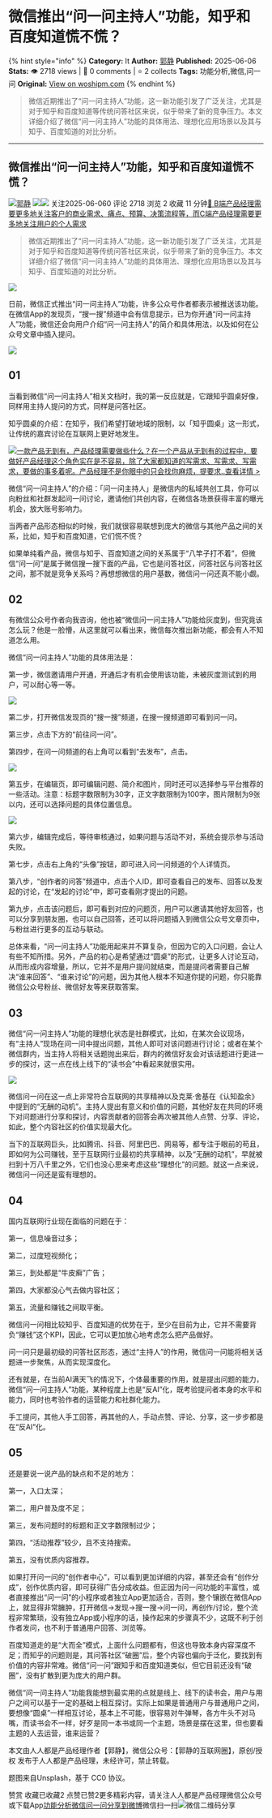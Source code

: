 # 微信推出“问一问主持人”功能，知乎和百度知道慌不慌？
{% hint style="info" %}
**Category:** It
**Author:** [郭静](https://www.woshipm.com/u/138560)
**Published:** 2025-06-06  
**Stats:** 👁️ 2718 views | 💬 0 comments | ⭐ 2 collects
**Tags:** 功能分析,微信,问一问
**Original:** [View on woshipm.com](https://www.woshipm.com/it/6226537.html)
{% endhint %}
> 微信近期推出了“问一问主持人”功能，这一新功能引发了广泛关注，尤其是对于知乎和百度知道等传统问答社区来说，似乎带来了新的竞争压力。本文详细介绍了微信“问一问主持人”功能的具体用法、理想化应用场景以及其与知乎、百度知道的对比分析。

---

## 微信推出“问一问主持人”功能，知乎和百度知道慌不慌？

[![](https://image.woshipm.com/wp-files/2016/12/37DFMO9nhXlutcl3ItzS.jpg!/both/72x72)](https://www.woshipm.com/u/138560)[郭静](https://www.woshipm.com/u/138560) ![](https://static.woshipm.com/tag/1121_1@2x.png)![](https://static.woshipm.com/tag/2105_1@2x.png) 关注2025-06-060 评论 2718 浏览 2 收藏 11 分钟[🔗 B端产品经理需要更多地关注客户的商业需求、痛点、预算、决策流程等，而C端产品经理需要更多地关注用户的个人需求](https://ke.qidianla.com/courses/bcpm)

> 微信近期推出了“问一问主持人”功能，这一新功能引发了广泛关注，尤其是对于知乎和百度知道等传统问答社区来说，似乎带来了新的竞争压力。本文详细介绍了微信“问一问主持人”功能的具体用法、理想化应用场景以及其与知乎、百度知道的对比分析。

![](https://image.woshipm.com/2025/01/24/fe569618-da21-11ef-987a-00163e09d72f.png)

日前，微信正式推出“问一问主持人”功能，许多公众号作者都表示被推送该功能。在微信App的发现页，“搜一搜”频道中会有信息提示，已为你开通“问一问主持人”功能，微信还会向用户介绍“问一问主持人”的简介和具体用法，以及如何在公众号文章中插入提问。

![](https://image.woshipm.com/2025/06/06/d0e8e03e-42ac-11f0-8cb0-00163e09d72f.jpg)

## 01

当看到微信“问一问主持人”相关文档时，我的第一反应就是，它跟知乎圆桌好像，同样用主持人提问的方式，同样是问答社区。

知乎圆桌的介绍：在知乎，我们希望打破地域的限制，以「知乎圆桌」这一形式，让传统的嘉宾讨论在互联网上更好地发生。

[![](https://image.woshipm.com/2023/08/02/58dc678c-30e3-11ee-88e7-00163e0b5ff3.png)一款产品无到有，产品经理需要做些什么？在一个产品从无到有的过程中，要做好产品经理这个角色实在是不容易，除了大家都知道的写需求、写需求、写需求，要做的事多着呢。产品经理不是你眼中的只会找你麻烦，提要求..查看详情 >](https://ke.qidianla.com/courses/bcpm)

微信“问一问主持人”的介绍：「问一问主持人」是微信内的私域共创工具，你可以向粉丝和社群发起问一问讨论，邀请他们共创内容，在微信各场景获得丰富的曝光机会，放大账号影响力。

当两者产品形态相似的时候，我们就很容易联想到庞大的微信与其他产品之间的关系，比如，知乎和百度知道，它们慌不慌？

如果单纯看产品，微信与知乎、百度知道之间的关系属于“八竿子打不着”，但微信“问一问”是属于微信搜一搜下面的产品，它也是问答社区，问答社区与问答社区之间，那不就是竞争关系吗？再想想微信的用户基数，微信问一问还真不能小觑。

## 02

有微信公众号作者向我咨询，他也被“微信问一问主持人”功能给灰度到，但究竟该怎么玩？他是一脸懵，从这里就可以看出来，微信每次推出新功能，都会有人不知道怎么用。

微信“问一问主持人”功能的具体用法是：

第一步，微信邀请用户开通，开通后才有机会使用该功能，未被灰度测试到的用户，可以耐心等一等。

![](https://image.woshipm.com/2025/06/06/d285ae86-42ac-11f0-8cb0-00163e09d72f.jpg)

第二步，打开微信发现页的“搜一搜”频道，在搜一搜频道即可看到问一问。

第三步，点击下方的“前往问一问”。

第四步，在问一问频道的右上角可以看到“去发布”，点击。

![](https://image.woshipm.com/2025/06/06/d33b6802-42ac-11f0-8cb0-00163e09d72f.jpg)

第五步，在编辑页，即可编辑问题、简介和图片，同时还可以选择参与平台推荐的一些活动。注意：标题字数限制为30字，正文字数限制为100字，图片限制为9张以内，还可以选择问题的具体位置信息。

![](https://image.woshipm.com/2025/06/06/d3f08b60-42ac-11f0-8cb0-00163e09d72f.jpg)

第六步，编辑完成后，等待审核通过，如果问题与活动不对，系统会提示参与活动失败。

第七步，点击右上角的“头像”按钮，即可进入问一问频道的个人详情页。

第八步，“创作者的问答”频道中，点击个人ID，即可查看自己的发布、回答以及发起的讨论，在“发起的讨论”中，即可查看刚才提出的问题。

第九步，点击该问题后，即可看到对应的问题页，用户可以邀请其他好友回答，也可以分享到朋友圈，也可以自己回答，还可以将问题插入到微信公众号文章页中，与粉丝进行更多的互动与联动。

总体来看，“问一问主持人”功能用起来并不算复杂，但因为它的入口问题，会让人有些不知所措。另外，产品的初心是希望通过“圆桌”的形式，让更多人讨论互动，从而形成内容增量，所以，它并不是用户提问就结束，而是提问者需要自己解决“谁来回答”、“谁来讨论”的问题，因为其他人根本不知道你提的问题，你只能靠微信公众号粉丝、微信好友等来获取答案。

## 03

微信“问一问主持人”功能的理想化状态是社群模式，比如，在某次会议现场，有“主持人”现场在问一问中提出问题，其他人即可对该问题进行讨论；或者在某个微信群内，当主持人将相关话题抛出来后，群内的微信好友会对该话题进行更进一步的探讨，这一点在线上线下的“读书会”中看起来就很实用。

![](https://image.woshipm.com/2025/06/06/d498c88e-42ac-11f0-8cb0-00163e09d72f.jpg)

微信问一问在这一点上非常符合互联网的共享精神以及克莱·舍基在《认知盈余》中提到的“无酬的动机”。主持人提出有意义和价值的问题，其他好友在共同的环境下对问题进行分享和探讨，内容贡献者的回答会再次被其他人点赞、分享、评论，如此，整个内容社区的价值实现最大化。

当下的互联网巨头，比如腾讯、抖音、阿里巴巴、网易等，都专注于眼前的苟且，即如何为公司赚钱，至于互联网行业最初的共享精神，以及“无酬的动机”，早就被扫到十万八千里之外，它们也没心思来考虑这些“理想化”的问题。就这一点来说，微信问一问还是蛮有理想的。

## 04

国内互联网行业现在面临的问题在于：

第一，信息噪音过多；

第二，过度短视频化；

第三，到处都是“牛皮癣”广告；

第四，大家都没心气去做内容社区；

第五，流量和赚钱之间取平衡。

微信问一问相比较知乎、百度知道的优势在于，至少在目前为止，它并不需要背负“赚钱”这个KPI，因此，它可以更加放心地考虑怎么把产品做好。

问一问只是最初级的问答社区形态，通过“主持人”的作用，微信问一问能将相关话题进一步聚焦，从而实现深度化。

还有就是，在当前AI满天飞的情况下，个体最重要的作用，就是提出问题的能力，微信“问一问主持人”功能，某种程度上也是“反AI”化，既考验提问者本身的水平和能力，同时也考验作者的运营能力和社群化能力。

手工提问，其他人手工回答，再其他的人，手动点赞、评论、分享，这一步步都是在“反AI”化。

## 05

还是要说一说产品的缺点和不足的地方：

第一，入口太深；

第二，用户普及度不足；

第三，发布问题时的标题和正文字数限制过少；

第四，“活动推荐”较少，且不支持搜索。

第五，没有优质内容推荐。

如果打开问一问的“创作者中心”，可以看到更加详细的内容，甚至还会有“创作分成”，创作优质内容，即可获得广告分成收益。但正因为问一问功能的丰富性，或者直接推出“问一问”的小程序或者独立App更加适合，否则，整个镶嵌在微信App上，就显得非常臃肿，打开微信→发现→搜一搜→问一问，再创作/讨论，整个流程非常繁琐，没有独立App或小程序的话，操作起来的步骤真不少，这既不利于创作者发问，也不利于普通用户回答、浏览等。

百度知道走的是“大而全”模式，上面什么问题都有，但这也导致本身内容深度不足；而知乎的问题则是，其问答社区“破圈”后，整个内容也偏向于泛化，要找到有价值的内容非常难。微信“问一问”跟知乎和百度知道类似，但它目前还没有“破圈”，没有扩散到更为庞大的用户群。

微信“问一问主持人”功能我能想到最实用的点就是线上、线下的读书会，用户与用户之间可以基于一定的基础上相互探讨。实际上如果是普通用户与普通用户之间，要想像“圆桌”一样相互讨论，基本上不可能，很容易对牛弹琴，各方牛头不对马嘴，而读书会不一样，好歹是同一本书或同一个主题，场景是摆在这里，但也要看主题的人去运营，谁来运营？

本文由人人都是产品经理作者【郭静】，微信公众号：【郭静的互联网圈】，原创/授权 发布于人人都是产品经理，未经许可，禁止转载。

题图来自Unsplash，基于 CC0 协议。

赞赏 收藏已收藏2 点赞已赞2更多精彩内容，请关注人人都是产品经理微信公众号或下载App[功能分析](https://www.woshipm.com/tag/%e5%8a%9f%e8%83%bd%e5%88%86%e6%9e%90)[微信](https://www.woshipm.com/tag/%e5%be%ae%e4%bf%a1)[问一问](https://www.woshipm.com/tag/%e9%97%ae%e4%b8%80%e9%97%ae)[分享到微博](https://service.weibo.com/share/share.php?appkey=2775287854&title=微信推出“问一问主持人”功能，知乎和百度知道慌不慌？&url=https://www.woshipm.com/it/6226537.html&pic=https://image.woshipm.com/2025/01/24/fe569618-da21-11ef-987a-00163e09d72f.png)微信扫一扫![微信二维码](https://api.pwmqr.com/qrcode/create/?url=https://www.woshipm.com/it/6226537.html)分享